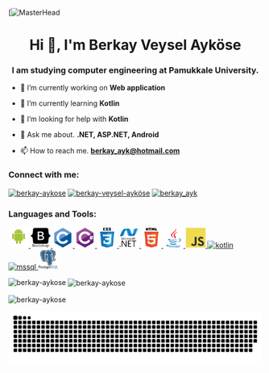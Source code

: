 [![MasterHead](https://www.zacharyhadjah.com/images/badges.png)
<h1 align="center">Hi 👋, I'm Berkay Veysel Ayköse</h1>
<h3 align="center">I am studying computer engineering at Pamukkale University.</h3>

- 🔭 I’m currently working on **Web application**

- 🌱 I’m currently learning **Kotlin**

- 🤝 I’m looking for help with **Kotlin**

- 💬 Ask me about. **.NET, ASP.NET, Android**

- 📫 How to reach me. **berkay_ayk@hotmail.com**

<h3 align="left">Connect with me:</h3>
<p align="left">
<a href="https://codepen.io/berkay-aykose" target="blank"><img align="center" src="https://raw.githubusercontent.com/rahuldkjain/github-profile-readme-generator/master/src/images/icons/Social/codepen.svg" alt="berkay-aykose" height="30" width="40" /></a>
<a href="https://linkedin.com/in/berkay-veysel-ayköse" target="blank"><img align="center" src="https://raw.githubusercontent.com/rahuldkjain/github-profile-readme-generator/master/src/images/icons/Social/linked-in-alt.svg" alt="berkay-veysel-ayköse" height="30" width="40" /></a>
<a href="https://instagram.com/berkay_ayk" target="blank"><img align="center" src="https://raw.githubusercontent.com/rahuldkjain/github-profile-readme-generator/master/src/images/icons/Social/instagram.svg" alt="berkay_ayk" height="30" width="40" /></a>
</p>

<h3 align="left">Languages and Tools:</h3>
<p align="left"> <a href="https://developer.android.com" target="_blank" rel="noreferrer"> <img src="https://raw.githubusercontent.com/devicons/devicon/master/icons/android/android-original-wordmark.svg" alt="android" width="40" height="40"/> </a> <a href="https://getbootstrap.com" target="_blank" rel="noreferrer"> <img src="https://raw.githubusercontent.com/devicons/devicon/master/icons/bootstrap/bootstrap-plain-wordmark.svg" alt="bootstrap" width="40" height="40"/> </a> <a href="https://www.cprogramming.com/" target="_blank" rel="noreferrer"> <img src="https://raw.githubusercontent.com/devicons/devicon/master/icons/c/c-original.svg" alt="c" width="40" height="40"/> </a> <a href="https://www.w3schools.com/cs/" target="_blank" rel="noreferrer"> <img src="https://raw.githubusercontent.com/devicons/devicon/master/icons/csharp/csharp-original.svg" alt="csharp" width="40" height="40"/> </a> <a href="https://www.w3schools.com/css/" target="_blank" rel="noreferrer"> <img src="https://raw.githubusercontent.com/devicons/devicon/master/icons/css3/css3-original-wordmark.svg" alt="css3" width="40" height="40"/> </a> <a href="https://dotnet.microsoft.com/" target="_blank" rel="noreferrer"> <img src="https://raw.githubusercontent.com/devicons/devicon/master/icons/dot-net/dot-net-original-wordmark.svg" alt="dotnet" width="40" height="40"/> </a> <a href="https://www.w3.org/html/" target="_blank" rel="noreferrer"> <img src="https://raw.githubusercontent.com/devicons/devicon/master/icons/html5/html5-original-wordmark.svg" alt="html5" width="40" height="40"/> </a> <a href="https://www.java.com" target="_blank" rel="noreferrer"> <img src="https://raw.githubusercontent.com/devicons/devicon/master/icons/java/java-original.svg" alt="java" width="40" height="40"/> </a> <a href="https://developer.mozilla.org/en-US/docs/Web/JavaScript" target="_blank" rel="noreferrer"> <img src="https://raw.githubusercontent.com/devicons/devicon/master/icons/javascript/javascript-original.svg" alt="javascript" width="40" height="40"/> </a> <a href="https://kotlinlang.org" target="_blank" rel="noreferrer"> <img src="https://www.vectorlogo.zone/logos/kotlinlang/kotlinlang-icon.svg" alt="kotlin" width="40" height="40"/> </a> <a href="https://www.microsoft.com/en-us/sql-server" target="_blank" rel="noreferrer"> <img src="https://www.svgrepo.com/show/303229/microsoft-sql-server-logo.svg" alt="mssql" width="40" height="40"/> </a> <a href="https://www.postgresql.org" target="_blank" rel="noreferrer"> <img src="https://raw.githubusercontent.com/devicons/devicon/master/icons/postgresql/postgresql-original-wordmark.svg" alt="postgresql" width="40" height="40"/> </a> </p>

<p><img align="left" src="https://github-readme-stats.vercel.app/api/top-langs?username=berkay-aykose&show_icons=true&locale=en&layout=compact" alt="berkay-aykose" /></p>

<p>&nbsp;<img align="center" src="https://github-readme-stats.vercel.app/api?username=berkay-aykose&show_icons=true&locale=en" alt="berkay-aykose" /></p>

<p><img align="center" src="https://github-readme-streak-stats.herokuapp.com/?user=berkay-aykose&" alt="berkay-aykose" /></p>


<picture>
  <source media="(prefers-color-scheme: dark)" srcset="https://raw.githubusercontent.com/Berkay-Aykose/Berkay-Aykose/output/github-contribution-grid-snake-dark.svg">
  <source media="(prefers-color-scheme: light)" srcset="https://raw.githubusercontent.com/Berkay-Aykose/Berkay-Aykose/output/github-contribution-grid-snake.svg">
  <img alt="github contribution grid snake animation" src="https://raw.githubusercontent.com/Berkay-Aykose/Berkay-Aykose/output/github-contribution-grid-snake.svg">
</picture>
